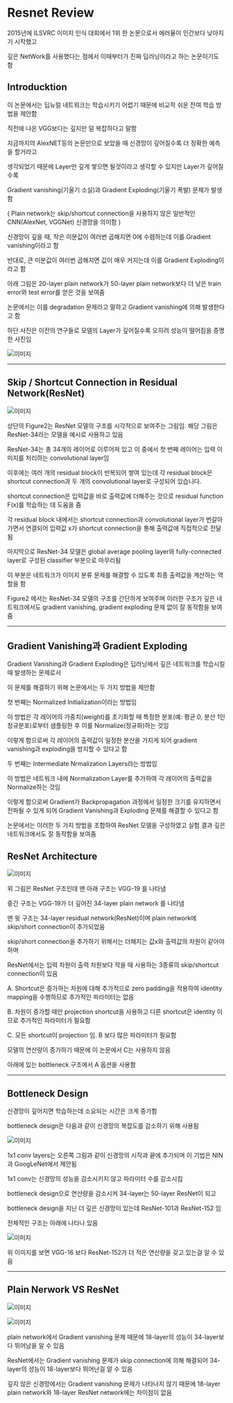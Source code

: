 # Resnet Review

2015년에 ILSVRC 이미지 인식 대회에서 1위 한 논문으로서 에러율이 인간보다 낮아지기 시작했고

깊은 NetWork를 사용했다는 점에서 이때부터가 진짜 딥러닝이라고 하는 논문이기도 함

## Introducktion

이 논문에서는 딥뉴럴 네트워크는 학습시키기 어렵기 때문에 비교적 쉬운 잔여 학습 방법을 제안함

직전에 나온 VGG보다는 깊지만 덜 복잡하다고 말함

지금까지의 AlexNET등의 논문만으로 보았을 때 신경망이 깊어질수록 더 정확한 예측을 할거라고

생각되었기 때문에 Layer만 깊게 쌓으면 될것이라고 생각할 수 있지만 Layer가 깊어질 수록

Gradient vanishing(기울기 소실)과 Gradient Exploding(기울기 폭발) 문제가 발생함

( Plain network는 skip/shortcut connection을 사용하지 않은 일반적인 CNN(AlexNet, VGGNet) 신경망을 의미함 )

신경망이 깊을 때, 작은 미분값이 여러번 곱해지면 0에 수렴하는데 이를 Gradient vanishing이라고 함

반대로, 큰 미분값이 여러번 곱해지면 값이 매우 커지는데 이를 Gradient Exploding이라고 함

아래 그림은 20-layer plain network가 50-layer plain network보다 더 낮은 train error와 test error를 얻은 것을 보여줌

논문에서는 이를 degradation 문제라고 말하고 Gradient vanishing에 의해 발생한다고 함

하단 사진은 이전의 연구들로 모델의 Layer가 깊어질수록 오히려 성능이 떨어짐을 증명한 사진임

![이미지](https://img1.daumcdn.net/thumb/R1280x0/?scode=mtistory2&fname=https%3A%2F%2Fblog.kakaocdn.net%2Fdn%2Fcyb9pL%2FbtqYur1rFVH%2FatPKJaR6i5xGgz9V6pek21%2Fimg.png)

---

## Skip / Shortcut Connection in Residual Network(ResNet)


![이미지](https://img1.daumcdn.net/thumb/R1280x0/?scode=mtistory2&fname=https%3A%2F%2Fblog.kakaocdn.net%2Fdn%2Fbmdg7R%2FbtqYDjgD1TR%2Fp6qeoRgyJlJvBjKnTPNB9k%2Fimg.png)

상단의 Figure2는 ResNet 모델의 구조를 시각적으로 보여주는 그림임. 해당 그림은 ResNet-34라는 모델을 예시로 사용하고 있음

ResNet-34는 총 34개의 레이어로 이루어져 있고 이 중에서 첫 번째 레이어는 입력 이미지를 처리하는 convolutional layer임

이후에는 여러 개의 residual block이 반복되어 쌓여 있는데 각 residual block은 shortcut connection과 두 개의 convolutional layer로 구성되어 있습니다.

shortcut connection은 입력값을 바로 출력값에 더해주는 것으로 residual function F(x)를 학습하는 데 도움을 줌

각 residual block 내에서는 shortcut connection과 convolutional layer가 번갈아가면서 연결되어 입력값 x가 shortcut connection을 통해 출력값에 직접적으로 전달됨

마지막으로 ResNet-34 모델은 global average pooling layer와 fully-connected layer로 구성된 classifier 부분으로 마무리됨

이 부분은 네트워크가 이미지 분류 문제를 해결할 수 있도록 최종 출력값을 계산하는 역할을 함

Figure2 에서는 ResNet-34 모델의 구조를 간단하게 보여주며 이러한 구조가 깊은 네트워크에서도 gradient vanishing, gradient exploding 문제 없이 잘 동작함을 보여줌

---

## Gradient Vanishing과 Gradient Exploding

Gradient Vanishing과 Gradient Exploding은 딥러닝에서 깊은 네트워크를 학습시킬 때 발생하는 문제로서

이 문제를 해결하기 위해 논문에서는 두 가지 방법을 제안함

첫 번째는 Normalized Initialization이라는 방법임

이 방법은 각 레이어의 가중치(weight)를 초기화할 때 특정한 분포(예: 평균 0, 분산 1인 정규분포)로부터 샘플링한 후 이를 Normalize(정규화)하는 것임

이렇게 함으로써 각 레이어의 출력값이 일정한 분산을 가지게 되어 gradient vanishing과 exploding을 방지할 수 있다고 함

두 번째는 Intermediate Nrmalization Layers라는 방법임

이 방법은 네트워크 내에 Normalization Layer를 추가하여 각 레이어의 출력값을 Normalize하는 것임

이렇게 함으로써 Gradient가 Backpropagation 과정에서 일정한 크기를 유지하면서 전파될 수 있게 되어 Gradient Vanishing과 Exploding 문제를 해결할 수 있다고 함

논문에서는 이러한 두 가지 방법을 조합하여 ResNet 모델을 구성하였고 실험 결과 깊은 네트워크에서도 잘 동작함을 보여줌

## ResNet Architecture

![이미지](https://img1.daumcdn.net/thumb/R1280x0/?scode=mtistory2&fname=https%3A%2F%2Fblog.kakaocdn.net%2Fdn%2FbQfaUX%2FbtqYAtD1KcX%2FZdc4DLFzR9SoJYBlO6M1uK%2Fimg.png)

위 그림은 ResNet 구조인데 맨 아래 구조는 VGG-19 를 나타냄

중간 구조는 VGG-19가 더 깊어진 34-layer plain network 를 나타냄

맨 윗 구조는 34-layer residual network(ResNet)이며 plain network에 skip/short connection이 추가되었음

skip/short connection을 추가하기 위해서는 더해지는 값x와 출력값의 차원이 같아야 하며

ResNet에서는 입력 차원이 출력 차원보다 작을 때 사용하는 3종류의 skip/shortcut connection이 있음

A. Shortcut은 증가하는 차원에 대해 추가적으로 zero padding을 적용하여 identity mapping을 수행하므로 추가적인 파라미터는 없음

B. 차원이 증가할 때만 projection shortcut을 사용하고 다른 shortcut은 identity 이므로 추가적인 파라미터가 필요함

C. 모든 shortcut이 projection 임. B 보다 많은 파라미터가 필요함

모델의 연산량이 증가하기 때문에 이 논문에서 C는 사용하지 않음

아래에 있는 bottleneck 구조에서 A 옵션을 사용함

---

## Bottleneck Design

신경망이 깊어지면 학습하는데 소요되는 시간은 크게 증가함

bottleneck design은 다음과 같이 신경망의 복잡도를 감소하기 위해 사용됨 

![이미지](https://img1.daumcdn.net/thumb/R1280x0/?scode=mtistory2&fname=https%3A%2F%2Fblog.kakaocdn.net%2Fdn%2FB5i5c%2FbtqYDjnmO9t%2F4mYzLdkp1eIeUUs68vkepK%2Fimg.png)

1x1 conv layers는 오른쪽 그림과 같이 신경망의 시작과 끝에 추가되며 이 기법은 NIN과 GoogLeNet에서 제안됨

1x1 conv는 신경망의 성능을 감소시키지 않고 파라미터 수를 감소시킴

bottleneck design으로 연산량을 감소시켜 34-layer는 50-layer ResNet이 되고

bottleneck design을 지닌 더 깊은 신경망이 있는데 ResNet-101과 ResNet-152 임

전체적인 구조는 아래에 나타나 있음

![이미지](https://img1.daumcdn.net/thumb/R1280x0/?scode=mtistory2&fname=https%3A%2F%2Fblog.kakaocdn.net%2Fdn%2Fbbk33p%2FbtqYxpoqUIf%2Fc9iP9l9LTmwv6VCfcXso9k%2Fimg.png)

위 이미지를 보면 VGG-16 보다 ResNet-152가 더 적은 연산량을 갖고 있는걸 알 수 있음

---

## Plain Nerwork VS ResNet

![이미지](https://img1.daumcdn.net/thumb/R1280x0/?scode=mtistory2&fname=https%3A%2F%2Fblog.kakaocdn.net%2Fdn%2FqSLDE%2FbtqYE8y96aq%2FptTau1wCNqnedWlHZ4LL61%2Fimg.png)

![이미지](https://img1.daumcdn.net/thumb/R1280x0/?scode=mtistory2&fname=https%3A%2F%2Fblog.kakaocdn.net%2Fdn%2FrUPNa%2FbtqYDj17YPx%2FLfgFTWCpN0qLPHw9u0P880%2Fimg.png)

plain network에서 Gradient vanishing 문제 때문에 18-layer의 성능이 34-layer보다 뛰어남을 알 수 있음

ResNet에서는 Gradient vanishing 문제가 skip connection에 의해 해결되어 34-layer의 성능이 18-layer보다 뛰어난걸 알 수 있음

깊지 않은 신경망에서는 Gradient vanishing 문제가 나타나지 않기 때문에 18-layer plain network와 18-layer ResNet network에는 차이점이 없음
